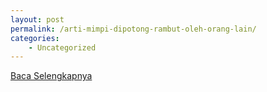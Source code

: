 ```yaml
---
layout: post
permalink: /arti-mimpi-dipotong-rambut-oleh-orang-lain/
categories:
    - Uncategorized
---
```


[Baca Selengkapnya](/03)